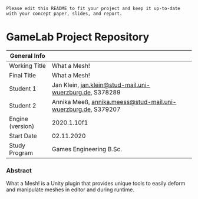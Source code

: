 `Please edit this README to fit your project and keep it up-to-date with your concept paper, slides, and report.`

# GameLab Project Repository

|  General Info  | |
| ---|---|
| Working Title | What a Mesh! |
| Final Title | What a Mesh! |
| Student 1| Jan Klein, jan.klein@stud-mail.uni-wuerzburg.de, S378289 |
| Student 2| Annika Meeß, annika.meess@stud-mail.uni-wuerzburg.de, S379207 |
| Engine (version) | 2020.1.10f1 |
| Start Date | 02.11.2020 |
| Study Program | Games Engineering B.Sc.|

### Abstract

What a Mesh! is a Unity plugin that provides unique tools to easily deform and manipulate meshes in editor and during runtime.

